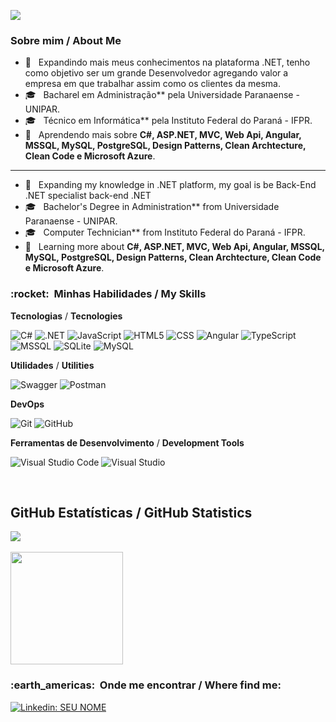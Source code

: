 ![](https://komarev.com/ghpvc/?username=tiagorv0&color=006bed)

<h3> Sobre mim / About Me</h3>

- 🤔 &nbsp; Expandindo mais meus conhecimentos na plataforma .NET, tenho como objetivo ser um grande Desenvolvedor agregando valor a empresa em que trabalhar assim como os clientes da mesma.
- 🎓 &nbsp; Bacharel em Administração** pela Universidade Paranaense - UNIPAR.
- 🎓 &nbsp; Técnico em Informática** pela Instituto Federal do Paraná - IFPR.
- 🌱 &nbsp; Aprendendo mais sobre **C#, ASP.NET, MVC, Web Api, Angular, MSSQL, MySQL, PostgreSQL, Design Patterns, Clean Archtecture, Clean Code e Microsoft Azure**.
-------------------------------------------------------------------------------------------------------------------
- 🤔 &nbsp; Expanding my knowledge in .NET platform, my goal is be Back-End .NET specialist  back-end .NET
- 🎓 &nbsp; Bachelor's Degree in Administration** from Universidade Paranaense - UNIPAR.
- 🎓 &nbsp; Computer Technician** from Instituto Federal do Paraná - IFPR.
- 🌱 &nbsp; Learning more about **C#, ASP.NET, MVC, Web Api, Angular, MSSQL, MySQL, PostgreSQL, Design Patterns, Clean Archtecture, Clean Code e Microsoft Azure**.

<h3> :rocket: &nbsp;Minhas Habilidades / My Skills </h3>

**Tecnologias** / **Tecnologies** 

  ![C#](https://img.shields.io/badge/C%23-333333?style=flat&logo=c-sharp&logoColor=white)
  ![.NET](https://img.shields.io/badge/.NET-333333?style=flat&logo=.net&logoColor=white)
  ![JavaScript](https://img.shields.io/badge/-JavaScript-333333?style=flat&logo=javascript)
  ![HTML5](https://img.shields.io/badge/-HTML5-333333?style=flat&logo=HTML5)
  ![CSS](https://img.shields.io/badge/-CSS-333333?style=flat&logo=CSS3&logoColor=1572B6)
  ![Angular](https://img.shields.io/badge/Angular-333333?style=flat&logo=angular&logoColor=white)
  ![TypeScript](https://img.shields.io/badge/TypeScript-333333?style=flat&logo=typescript&Color=white)
  ![MSSQL](https://img.shields.io/badge/Microsoft_SQL_Server-333333?style=flat&logo=microsoft-sql-server&logoColor=white)
  ![SQLite](https://img.shields.io/badge/SQLite-333333?style=flat&logo=sqlite&logoColor=white)
  ![MySQL](https://img.shields.io/badge/-MySQL-333333?style=flat&logo=mysql)

**Utilidades** / **Utilities** 

  ![Swagger](https://img.shields.io/badge/-Swagger-333333?style=flat&logo=swagger)
  ![Postman](https://img.shields.io/badge/-Postman-333333?style=flat&logo=postman)

**DevOps**

  ![Git](https://img.shields.io/badge/-Git-333333?style=flat&logo=git)
  ![GitHub](https://img.shields.io/badge/-GitHub-333333?style=flat&logo=github)

**Ferramentas de Desenvolvimento** / **Development Tools** 


  ![Visual Studio Code](https://img.shields.io/badge/-Visual%20Studio%20Code-333333?style=flat&logo=visual-studio-code&logoColor=007ACC)
  ![Visual Studio](https://img.shields.io/badge/-Visual%20Studio-333333?style=flat&logo=visual-studio&logoColor=52005F)

<br/>

## **GitHub Estatísticas** / **GitHub Statistics**

<a href="https://github.com/tiagorv0">
  <img align="center" src="https://github-readme-stats.vercel.app/api/top-langs/?username=tiagorv0&theme=tokyonight&hide_langs_below=1" />
</a>

<br />
<br />

<a href="https://github.com/tiagorv0">
  <img height="180em" src="https://github-readme-stats.vercel.app/api?username=tiagorv0&theme=tokyonight&show_icons=true" />
</a>

<br/>

<h3> :earth_americas: &nbsp;Onde me encontrar / Where find me: </h3> 

[![Linkedin: SEU NOME](https://img.shields.io/badge/-TiagoVazzoller-blue?style=flat-square&logo=Linkedin&logoColor=white&link=https://www.linkedin.com/in/tiago-vazzoller/)](https://www.linkedin.com/in/tiago-vazzoller/)
